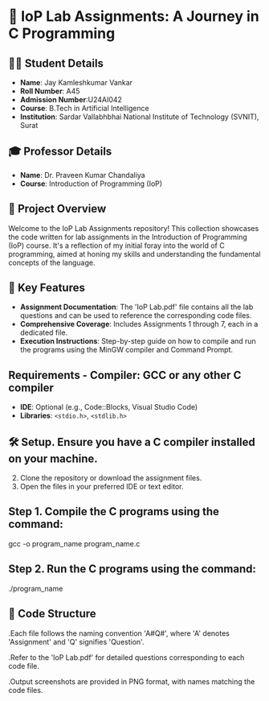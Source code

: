 # 🚀 IoP Lab Assignments: A Journey in C Programming

## 🧑‍🎓 Student Details
- **Name**: Jay Kamleshkumar Vankar
- **Roll Number**: A45
- **Admission Number**:U24AI042
- **Course**: B.Tech in Artificial Intelligence
- **Institution**: Sardar Vallabhbhai National Institute of Technology (SVNIT), Surat

## 🎓 Professor Details
- **Name**: Dr. Praveen Kumar Chandaliya
- **Course**: Introduction of Programming (IoP)

## 📝 Project Overview
Welcome to the IoP Lab Assignments repository! This collection showcases the code written for lab assignments in the Introduction of Programming (IoP) course. It's a reflection of my initial foray into the world of C programming, aimed at honing my skills and understanding the fundamental concepts of the language.

## 🌟 Key Features
- **Assignment Documentation**: The 'IoP Lab.pdf' file contains all the lab questions and can be used to reference the corresponding code files.
- **Comprehensive Coverage**: Includes Assignments 1 through 7, each in a dedicated file.
- **Execution Instructions**: Step-by-step guide on how to compile and run the programs using the MinGW compiler and Command Prompt.

## Requirements - **Compiler**: GCC or any other C compiler
- **IDE**: Optional (e.g., Code::Blocks, Visual Studio Code)
- **Libraries**: `<stdio.h>`, `<stdlib.h>`

## 🛠️ Setup. Ensure you have a C compiler installed on your machine.
2. Clone the repository or download the assignment files.
3. Open the files in your preferred IDE or text editor.

## Step 1. Compile the C programs using the command:
gcc -o program_name program_name.c
## Step 2. Run the C programs using the command:
./program_name
## 📂 Code Structure
.Each file follows the naming convention 'A#Q#', where 'A' denotes 'Assignment' and 'Q' signifies 'Question'.

.Refer to the 'IoP Lab.pdf' for detailed questions corresponding to each code file.

.Output screenshots are provided in PNG format, with names matching the code files.
